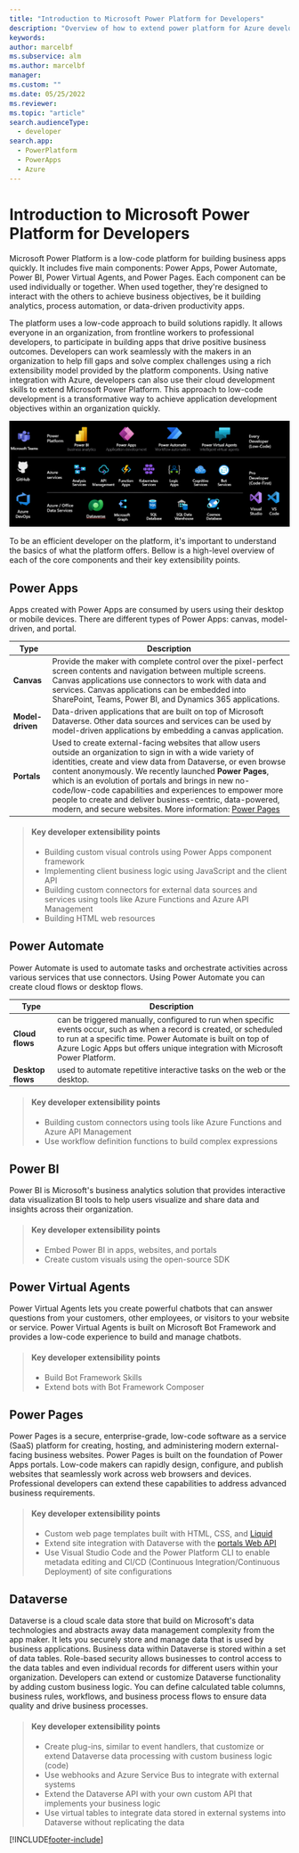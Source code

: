 ```yaml
---
title: "Introduction to Microsoft Power Platform for Developers"
description: "Overview of how to extend power platform for Azure developers."
keywords: 
author: marcelbf
ms.subservice: alm
ms.author: marcelbf
manager: 
ms.custom: ""
ms.date: 05/25/2022
ms.reviewer: 
ms.topic: "article"
search.audienceType: 
  - developer
search.app: 
  - PowerPlatform
  - PowerApps
  - Azure
---
```


# Introduction to Microsoft Power Platform for Developers

Microsoft Power Platform is a low-code platform for building business apps quickly. It includes five main components: Power Apps, Power Automate, Power BI, Power Virtual Agents, and Power Pages. Each component can be used individually or together. When used together, they're designed to interact with the others to achieve business objectives, be it building analytics, process automation, or data-driven productivity apps.

The platform uses a low-code approach to build solutions rapidly. It allows everyone in an organization, from frontline workers to professional developers, to participate in building apps that drive positive business outcomes. Developers can work seamlessly with the makers in an organization to help fill gaps and solve complex challenges using a rich extensibility model provided by the platform components. Using native integration with Azure, developers can also use their cloud development skills to extend Microsoft Power Platform. This approach to low-code development is a transformative way to achieve application development objectives within an organization quickly.

![Power platform.](media/power-platform.png "Power platform")

To be an efficient developer on the platform, it's important to understand the basics of what the platform offers. Bellow is a high-level overview of each of the core components and their key extensibility points.

## Power Apps 

Apps created with Power Apps are consumed by users using their desktop or mobile devices. There are different types of Power Apps: canvas, model-driven, and portal.

| Type | Description |
| ---- | ---- |
| **Canvas** | Provide the maker with complete control over the pixel-perfect screen contents and navigation between multiple screens. Canvas applications use connectors to work with data and services. Canvas applications can be embedded into SharePoint, Teams, Power BI, and Dynamics 365 applications. |
| **Model-driven** | Data-driven applications that are built on top of Microsoft Dataverse. Other data sources and services can be used by model-driven applications by embedding a canvas application. |
|**Portals** | Used to create external-facing websites that allow users outside an organization to sign in with a wide variety of identities, create and view data from Dataverse, or even browse content anonymously. We recently launched **Power Pages**, which is an evolution of portals and brings in new no-code/low-code capabilities and experiences to empower more people to create and deliver business-centric, data-powered, modern, and secure websites. More information: [Power Pages](#power-pages)  

> #### Key developer extensibility points
> - Building custom visual controls using Power Apps component framework
> - Implementing client business logic using JavaScript and the client API
> - Building custom connectors for external data sources and services using tools like Azure Functions and Azure API Management
> - Building HTML web resources 

## Power Automate

Power Automate is used to automate tasks and orchestrate activities across various services that use connectors. Using Power Automate you can create cloud flows or desktop flows.

| Type | Description |
| ---- | ---- |
| **Cloud flows** | can be triggered manually, configured to run when specific events occur, such as when a record is created, or scheduled to run at a specific time. Power Automate is built on top of Azure Logic Apps but offers unique integration with Microsoft Power Platform. |
| **Desktop flows** | used to automate repetitive interactive tasks on the web or the desktop. |

> #### Key developer extensibility points
> - Building custom connectors using tools like Azure Functions and Azure API Management
> - Use workflow definition functions to build complex expressions

## Power BI

Power BI is Microsoft's business analytics solution that provides interactive data visualization BI tools to help users visualize and share data and insights across their organization.

> #### Key developer extensibility points
> - Embed Power BI in apps, websites, and portals
> - Create custom visuals using the open-source SDK

## Power Virtual Agents

Power Virtual Agents lets you create powerful chatbots that can answer questions from your customers, other employees, or visitors to your website or service. Power Virtual Agents is built on Microsoft Bot Framework and provides a low-code experience to build and manage chatbots.

> #### Key developer extensibility points
> - Build Bot Framework Skills
> - Extend bots with Bot Framework Composer

## Power Pages

Power Pages is a secure, enterprise-grade, low-code software as a service (SaaS) platform for creating, hosting, and administering modern external-facing business websites. Power Pages is built on the foundation of Power Apps portals. Low-code makers can rapidly design, configure, and publish websites that seamlessly work across web browsers and devices. Professional developers can extend these capabilities to address advanced business requirements.



> #### Key developer extensibility points
> - Custom web page templates built with HTML, CSS, and [Liquid](/power-pages/configure/liquid-overview)
> - Extend site integration with Dataverse with the [portals Web API](/power-pages/configure/web-api-overview)
> - Use Visual Studio Code and the Power Platform CLI to enable metadata editing and CI/CD (Continuous Integration/Continuous Deployment) of site configurations

## Dataverse

Dataverse is a cloud scale data store that build on Microsoft's data technologies and abstracts away data management complexity from the app maker. It lets you securely store and manage data that is used by business applications. Business data within Dataverse is stored within a set of data tables. Role-based security allows businesses to control access to the data tables and even individual records for different users within your organization. Developers can extend or customize Dataverse functionality by adding custom business logic. You can define calculated table columns, business rules, workflows, and business process flows to ensure data quality and drive business processes.

> #### Key developer extensibility points
> - Create plug-ins, similar to event handlers, that customize or extend Dataverse data processing with custom business logic (code)
> - Use webhooks and Azure Service Bus to integrate with external systems
> - Extend the Dataverse API with your own custom API that implements your business logic
> - Use virtual tables to integrate data stored in external systems into Dataverse without replicating the data

[!INCLUDE[footer-include](../includes/footer-banner.md)]
